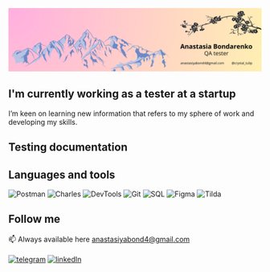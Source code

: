 ![Header](https://github.com/MiokoYo/MiokoYo/blob/main/files/3750152.png)

## I'm currently working as a tester at a startup
I’m keen on learning new information that refers to my sphere of work and developing my skills.

## Testing documentation

## Languages and tools
![Postman](https://img.shields.io/badge/postman-%237ebdc2?style=for-the-badge&logo=postman)
![Charles](https://img.shields.io/badge/charles-%237ebdc2?style=for-the-badge&logo=charles)
![DevTools](https://img.shields.io/badge/devtools-%237ebdc2?style=for-the-badge&logo=google%20chrome&logoColor=red)
![Git](https://img.shields.io/badge/git-%237ebdc2?style=for-the-badge&logo=git)
![SQL](https://img.shields.io/badge/sql-%237ebdc2?style=for-the-badge&logo=mysql&logoColor=black)
![Figma](https://img.shields.io/badge/figma-%237ebdc2?style=for-the-badge&logo=figma&logoColor=black)
![Tilda](https://img.shields.io/badge/tilda-%237ebdc2?style=for-the-badge&logo=tilda%20publishing&logoColor=black)

## Follow me
📫 Always available here anastasiyabond4@gmail.com
<br>
<br>
[![telegram](https://img.shields.io/badge/telegram-%237ebdc2?style=for-the-badge&logo=telegram&logoColor=black)](https://t.me/crystal_tulip)
[![linkedIn](https://img.shields.io/badge/linkedIn-%237ebdc2?style=for-the-badge&logo=linkedin&logoColor=black)](https://www.linkedin.com/in/anastasiabond0013/)

